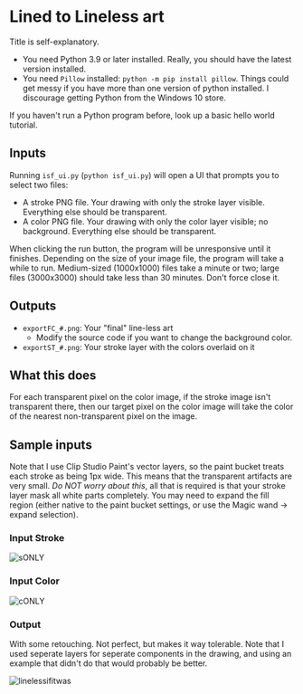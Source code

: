 # Lined to Lineless art

Title is self-explanatory.

- You need Python 3.9 or later installed. Really, you should have the latest version installed.
- You need `Pillow` installed: `python -m pip install pillow`. Things could get messy if you have more than one version of python installed. I discourage getting Python from the Windows 10 store.

If you haven't run a Python program before, look up a basic hello world tutorial.

## Inputs

Running `isf_ui.py` (`python isf_ui.py`) will open a UI that prompts you to select two files:

- A stroke PNG file. Your drawing with only the stroke layer visible. Everything else should be transparent.
- A color PNG file. Your drawing with only the color layer visible; no background. Everything else should be transparent.

When clicking the run button, the program will be unresponsive until it finishes. Depending on the size of your image file, the program will take a while to run. Medium-sized (1000x1000) files take a minute or two; large files (3000x3000) should take less than 30 minutes. Don't force close it.

## Outputs

- `exportFC_#.png`: Your "final" line-less art
  - Modify the source code if you want to change the background color.
- `exportST_#.png`: Your stroke layer with the colors overlaid on it

## What this does

For each transparent pixel on the color image, if the stroke image isn't transparent there, then our target pixel on the color image will take the color of the nearest non-transparent pixel on the image.

## Sample inputs

Note that I use Clip Studio Paint's vector layers, so the paint bucket treats each stroke as being 1px wide. This means that the transparent artifacts are very small. *Do NOT worry about this*, all that is required is that your stroke layer mask all white parts completely. You may need to expand the fill region (either native to the paint bucket settings, or use the Magic wand -> expand selection).

### Input Stroke

![sONLY](https://github.com/i-winxd/lined-to-lineless-art/assets/31808925/8b97625e-afb3-44a8-90a1-969204bbb406)

### Input Color

![cONLY](https://github.com/i-winxd/lined-to-lineless-art/assets/31808925/bdac0474-4364-4071-90b0-e162d221ecd0)

### Output

With some retouching. Not perfect, but makes it way tolerable. Note that I used seperate layers for seperate components in the drawing, and using an example that didn't do that would probably be better.

![linelessifitwas](https://github.com/i-winxd/lined-to-lineless-art/assets/31808925/e5b6362b-2f3a-47b4-a838-dee79aef95fe)
